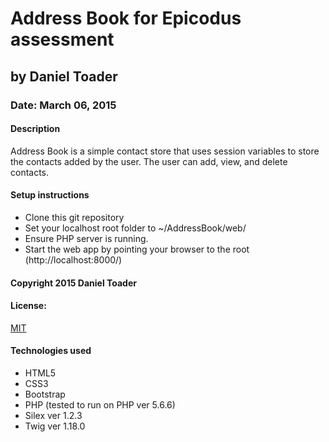 # Address Book for Epicodus assessment
## by Daniel Toader
### Date: March 06, 2015
#### Description
Address Book is a simple contact store that uses session variables to store the contacts added by the user. The user can add, view, and delete contacts.  

#### Setup instructions
- Clone this git repository
- Set your localhost root folder to ~/AddressBook/web/
- Ensure PHP server is running.
- Start the web app by pointing your browser to the root (http://localhost:8000/)  

#### Copyright 2015 Daniel Toader  

#### License:
<a href="https://github.com/twbs/bootstrap/blob/master/LICENSE">MIT</a>  

#### Technologies used
- HTML5
- CSS3
- Bootstrap
- PHP (tested to run on PHP ver 5.6.6)
- Silex ver 1.2.3
- Twig ver 1.18.0

